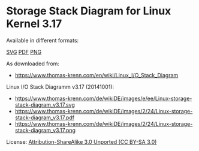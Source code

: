 # Storage Stack Diagram for Linux Kernel 3.17

Available in different formats:

[SVG](Linux-storage-stack-diagram_v4.0.svg)
[PDF](Linux-storage-stack-diagram_v4.0.pdf)
[PNG](Linux-storage-stack-diagram_v4.0.png)

As downloaded from:

- <https://www.thomas-krenn.com/en/wiki/Linux_I/O_Stack_Diagram>

Linux I/O Stack Diagramm v3.17 (20141001):

- <https://www.thomas-krenn.com/de/wikiDE/images/e/ee/Linux-storage-stack-diagram_v3.17.svg>
- <https://www.thomas-krenn.com/de/wikiDE/images/2/24/Linux-storage-stack-diagram_v3.17.pdf>
- <https://www.thomas-krenn.com/de/wikiDE/images/2/24/Linux-storage-stack-diagram_v3.17.png>

License: [Attribution-ShareAlike 3.0 Unported (CC BY-SA 3.0)](https://creativecommons.org/licenses/by-sa/3.0/)

